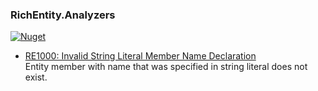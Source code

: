 ### RichEntity.Analyzers 
[![Nuget](https://img.shields.io/nuget/v/RichEntity.Analyzers?style=flat-square)](https://www.nuget.org/packages/RichEntity.Analyzers)

- [RE1000: Invalid String Literal Member Name Declaration](https://github.com/ronimizy/RichEntity/blob/master/Analyzers/docs/reference/RE1000_InvalidStringLiteralMemberNameDeclaration.md)\
  Entity member with name that was specified in string literal does not exist.
